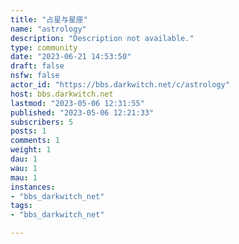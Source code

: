 ```yaml
---
title: "占星与星座" 
name: "astrology"
description: "Description not available."
type: community
date: "2023-06-21 14:53:50"
draft: false
nsfw: false
actor_id: "https://bbs.darkwitch.net/c/astrology"
host: bbs.darkwitch.net
lastmod: "2023-05-06 12:31:55"
published: "2023-05-06 12:21:33"
subscribers: 5
posts: 1
comments: 1
weight: 1
dau: 1
wau: 1
mau: 1
instances:
- "bbs_darkwitch_net"
tags: 
- "bbs_darkwitch_net"

---
```

